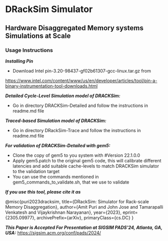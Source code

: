 <h1>DRackSim Simulator</h1>
<h2>Hardware Disaggregated Memory systems Simulations at Scale</h2>  

<h3>Usage Instructions</h3>

***Installing Pin***
* Download Intel pin-3.20-98437-gf02b61307-gcc-linux.tar.gz from 

https://www.intel.com/content/www/us/en/developer/articles/tool/pin-a-binary-instrumentation-tool-downloads.html

***Detailed Cycle-Level Simulation model of DRACKSim:***
* Go in directory DRACKSim-Detailed and follow the instructions in readme.md file
	
***Traced-based Simulation model of DRACKSim:***
* Go in directory DRackSim-Trace and follow the instructions in readme.md file


***For validation of DRACKSim-Detailed with gem5:***
* Clone the copy of gem5 to you system with #Version 22.1.0.0 
* Apply gem5.patch to the original gem5 code, this will calibrate different latencies and add suitable cache-levels to match DRACKSim simulator to the validation target
* You can use the commands mentioned in gem5_commands_to_validate.sh, that we use to validate



***If you use this tool, please cite it as***

@misc{puri2023dracksim,
      title={DRackSim: Simulator for Rack-scale Memory Disaggregation}, 
      author={Amit Puri and John Jose and Tamarapalli Venkatesh and Vijaykrishnan Narayanan},
      year={2023},
      eprint={2305.09977},
      archivePrefix={arXiv},
      primaryClass={cs.DC}
}

***This Paper is Accepted For Presentation at SIGSIM PADS'24, Atlanta, GA, USA:***
https://sigsim.acm.org/conf/pads/2024/
